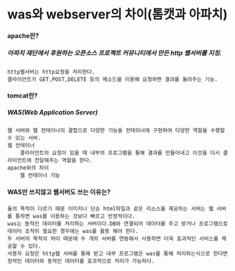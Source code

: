 was와 webserver의 차이(톰캣과 아파치)
=================================
#### apache란?
##### 아파치 재단에서 후원하는 오픈소스 프로젝트 커뮤니티에서 만든 http 웹서버를 지칭.
    http웹서버는 http요청을 처리한다.
    클라이언트가 GET,POST,DELETE 등의 메소드를 이용해 요청하면 결과를 돌려주는 기능.
#### tomcat란?
##### WAS(Web Application Server)
    웹 서버와 웹 컨테이너의 결합으로 다양한 기능을 컨테이너에 구현하여 다양한 역할을 수행할 수 있는 서버.
    웹 컨테이너
        클라이언트의 요청이 있을 때 내부의 프로그램을 통해 결과를 만들어내고 이것을 다시 클라이언트에 전달해주는 역할을 한다.
    apache와의 차이
        웹 컨테이너 기능
#### WAS만 쓰지않고 웹서버도 쓰는 이유는?
    둘의 목적이 다르기 때문 이미지나 단순 html파일과 같은 리소스를 제공하는 서버는 웹 서버를 통하면 was를 이용하는 것보다 빠르고 안정적이다.
    was는 동적인 데이터를 처리하는 서버이다.DB와 연결되어 데이터를 주고 받거나 프로그램으로 데이터 조작이 필요한 경우에는 was를 활용 해야 한다.
    두 서버의 목적의 차이 때문에 두 개의 서버를 연동해서 사용하면 더욱 효과적인 서비스를 제공할 수 있다.
    사용자 요청은 http웹 서버를 통해 받고 내부 프로그램은 was를 통해 처리하는식으로 한다면 정적인 데이터와 동적인 데이터를 효과적으로 처리가 가능하다.